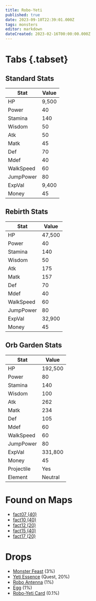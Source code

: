 ```yaml
---
title: Robo-Yeti
published: true
date: 2023-09-10T22:39:01.000Z
tags: monsters
editor: markdown
dateCreated: 2023-02-16T00:00:00.000Z
---
```


# Tabs {.tabset}

## Standard Stats

|Stat|Value|
|-|-|
|HP|9,500|
|Power|40|
|Stamina|140|
|Wisdom|50|
|Atk|50|
|Matk|45|
|Def|70|
|Mdef|40|
|WalkSpeed|60|
|JumpPower|80|
|ExpVal|9,400|
|Money|45|
## Rebirth Stats

|Stat|Value|
|-|-|
|HP|47,500|
|Power|40|
|Stamina|140|
|Wisdom|50|
|Atk|175|
|Matk|157|
|Def|70|
|Mdef|40|
|WalkSpeed|60|
|JumpPower|80|
|ExpVal|32,900|
|Money|45|
## Orb Garden Stats

|Stat|Value|
|-|-|
|HP|192,500|
|Power|80|
|Stamina|140|
|Wisdom|100|
|Atk|262|
|Matk|234|
|Def|105|
|Mdef|60|
|WalkSpeed|60|
|JumpPower|80|
|ExpVal|331,800|
|Money|45|
|Projectile|Yes|
|Element|Neutral|

# Found on Maps
 * [fact07 (40)](/maps/fact07)
 * [fact10 (40)](/maps/fact10)
 * [fact12 (20)](/maps/fact12)
 * [fact15 (40)](/maps/fact15)
 * [fact17 (20)](/maps/fact17)

# Drops
 * [Monster Feast](/items/monster-feast) (3%)
 * [Yeti Essence](/items/yeti-essence) (Quest, 20%)
 * [Robo Antenna](/items/robo-antenna) (1%)
 * [Egg](/items/egg) (1%)
 * [Robo-Yeti Card](/items/robo-yeti-card) (0.1%)
